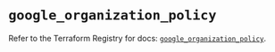 # `google_organization_policy`

Refer to the Terraform Registry for docs: [`google_organization_policy`](https://registry.terraform.io/providers/hashicorp/google/4.85.0/docs/resources/organization_policy).
